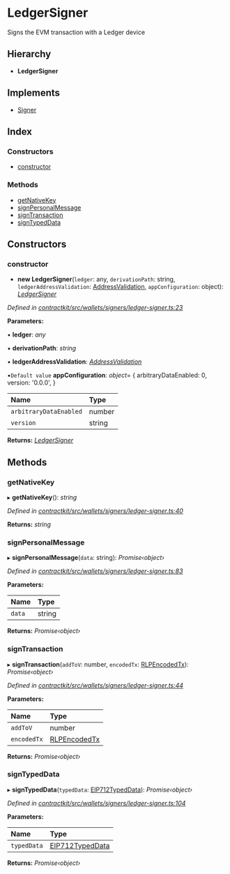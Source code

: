 # LedgerSigner

Signs the EVM transaction with a Ledger device

## Hierarchy

* **LedgerSigner**

## Implements

* [Signer](../interfaces/_wallets_signers_signer_.signer.md)

## Index

### Constructors

* [constructor](_wallets_signers_ledger_signer_.ledgersigner.md#constructor)

### Methods

* [getNativeKey](_wallets_signers_ledger_signer_.ledgersigner.md#getnativekey)
* [signPersonalMessage](_wallets_signers_ledger_signer_.ledgersigner.md#signpersonalmessage)
* [signTransaction](_wallets_signers_ledger_signer_.ledgersigner.md#signtransaction)
* [signTypedData](_wallets_signers_ledger_signer_.ledgersigner.md#signtypeddata)

## Constructors

### constructor

+ **new LedgerSigner**\(`ledger`: any, `derivationPath`: string, `ledgerAddressValidation`: [AddressValidation](../enums/_wallets_ledger_wallet_.addressvalidation.md), `appConfiguration`: object\): [_LedgerSigner_](_wallets_signers_ledger_signer_.ledgersigner.md)

_Defined in_ [_contractkit/src/wallets/signers/ledger-signer.ts:23_](https://github.com/celo-org/celo-monorepo/blob/master/packages/contractkit/src/wallets/signers/ledger-signer.ts#L23)

**Parameters:**

▪ **ledger**: _any_

▪ **derivationPath**: _string_

▪ **ledgerAddressValidation**: [_AddressValidation_](../enums/_wallets_ledger_wallet_.addressvalidation.md)

▪`Default value` **appConfiguration**: _object_= { arbitraryDataEnabled: 0, version: '0.0.0', }

| Name | Type |
| :--- | :--- |
| `arbitraryDataEnabled` | number |
| `version` | string |

**Returns:** [_LedgerSigner_](_wallets_signers_ledger_signer_.ledgersigner.md)

## Methods

### getNativeKey

▸ **getNativeKey**\(\): _string_

_Defined in_ [_contractkit/src/wallets/signers/ledger-signer.ts:40_](https://github.com/celo-org/celo-monorepo/blob/master/packages/contractkit/src/wallets/signers/ledger-signer.ts#L40)

**Returns:** _string_

### signPersonalMessage

▸ **signPersonalMessage**\(`data`: string\): _Promise‹object›_

_Defined in_ [_contractkit/src/wallets/signers/ledger-signer.ts:83_](https://github.com/celo-org/celo-monorepo/blob/master/packages/contractkit/src/wallets/signers/ledger-signer.ts#L83)

**Parameters:**

| Name | Type |
| :--- | :--- |
| `data` | string |

**Returns:** _Promise‹object›_

### signTransaction

▸ **signTransaction**\(`addToV`: number, `encodedTx`: [RLPEncodedTx](../interfaces/_utils_signing_utils_.rlpencodedtx.md)\): _Promise‹object›_

_Defined in_ [_contractkit/src/wallets/signers/ledger-signer.ts:44_](https://github.com/celo-org/celo-monorepo/blob/master/packages/contractkit/src/wallets/signers/ledger-signer.ts#L44)

**Parameters:**

| Name | Type |
| :--- | :--- |
| `addToV` | number |
| `encodedTx` | [RLPEncodedTx](../interfaces/_utils_signing_utils_.rlpencodedtx.md) |

**Returns:** _Promise‹object›_

### signTypedData

▸ **signTypedData**\(`typedData`: [EIP712TypedData](../interfaces/_utils_sign_typed_data_utils_.eip712typeddata.md)\): _Promise‹object›_

_Defined in_ [_contractkit/src/wallets/signers/ledger-signer.ts:104_](https://github.com/celo-org/celo-monorepo/blob/master/packages/contractkit/src/wallets/signers/ledger-signer.ts#L104)

**Parameters:**

| Name | Type |
| :--- | :--- |
| `typedData` | [EIP712TypedData](../interfaces/_utils_sign_typed_data_utils_.eip712typeddata.md) |

**Returns:** _Promise‹object›_


